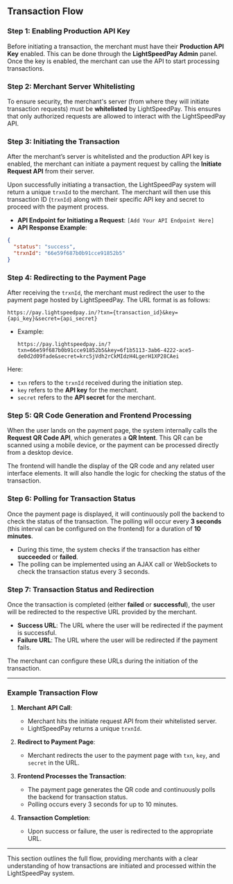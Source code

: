 ## Transaction Flow

### Step 1: Enabling Production API Key
Before initiating a transaction, the merchant must have their **Production API Key** enabled. This can be done through the **LightSpeedPay Admin** panel. Once the key is enabled, the merchant can use the API to start processing transactions.

### Step 2: Merchant Server Whitelisting
To ensure security, the merchant's server (from where they will initiate transaction requests) must be **whitelisted** by LightSpeedPay. This ensures that only authorized requests are allowed to interact with the LightSpeedPay API.

### Step 3: Initiating the Transaction
After the merchant’s server is whitelisted and the production API key is enabled, the merchant can initiate a payment request by calling the **Initiate Request API** from their server.

Upon successfully initiating a transaction, the LightSpeedPay system will return a unique `trxnId` to the merchant. The merchant will then use this transaction ID (`trxnId`) along with their specific API key and secret to proceed with the payment process.

- **API Endpoint for Initiating a Request**: `[Add Your API Endpoint Here]`
- **API Response Example**:

```json
{
  "status": "success",
  "trxnId": "66e59f687b0b91cce91852b5"
}
```

### Step 4: Redirecting to the Payment Page
After receiving the `trxnId`, the merchant must redirect the user to the payment page hosted by LightSpeedPay. The URL format is as follows:

```
https://pay.lightspeedpay.in/?txn={transaction_id}&key={api_key}&secret={api_secret}
```

- Example:
  ```
  https://pay.lightspeedpay.in/?txn=66e59f687b0b91cce91852b5&key=6f1b5113-3ab6-4222-ace5-de0d2d09fade&secret=krc5jVdh2rCkMIdzH4LgerH1XP28CAei
  ```

Here:
- `txn` refers to the `trxnId` received during the initiation step.
- `key` refers to the **API key** for the merchant.
- `secret` refers to the **API secret** for the merchant.

### Step 5: QR Code Generation and Frontend Processing
When the user lands on the payment page, the system internally calls the **Request QR Code API**, which generates a **QR Intent**. This QR can be scanned using a mobile device, or the payment can be processed directly from a desktop device.

The frontend will handle the display of the QR code and any related user interface elements. It will also handle the logic for checking the status of the transaction.

### Step 6: Polling for Transaction Status
Once the payment page is displayed, it will continuously poll the backend to check the status of the transaction. The polling will occur every **3 seconds** (this interval can be configured on the frontend) for a duration of **10 minutes**.

- During this time, the system checks if the transaction has either **succeeded** or **failed**.
- The polling can be implemented using an AJAX call or WebSockets to check the transaction status every 3 seconds.

### Step 7: Transaction Status and Redirection
Once the transaction is completed (either **failed** or **successful**), the user will be redirected to the respective URL provided by the merchant.

- **Success URL**: The URL where the user will be redirected if the payment is successful.
- **Failure URL**: The URL where the user will be redirected if the payment fails.

The merchant can configure these URLs during the initiation of the transaction.

---

### Example Transaction Flow

1. **Merchant API Call**: 
   - Merchant hits the initiate request API from their whitelisted server.
   - LightSpeedPay returns a unique `trxnId`.

2. **Redirect to Payment Page**:
   - Merchant redirects the user to the payment page with `txn`, `key`, and `secret` in the URL.

3. **Frontend Processes the Transaction**:
   - The payment page generates the QR code and continuously polls the backend for transaction status.
   - Polling occurs every 3 seconds for up to 10 minutes.

4. **Transaction Completion**:
   - Upon success or failure, the user is redirected to the appropriate URL.

---

This section outlines the full flow, providing merchants with a clear understanding of how transactions are initiated and processed within the LightSpeedPay system.